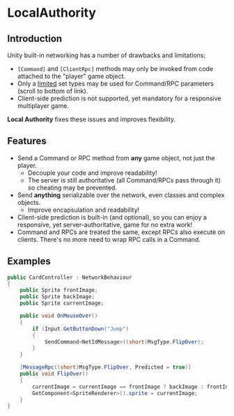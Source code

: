 # LocalAuthority


## Introduction
Unity built-in networking has a number of drawbacks and limitations:
- `[Command]` and `[ClientRpc]` methods may only be invoked from code attached to the "player" game object.
- Only a <a href="https://docs.unity3d.com/ScriptReference/Networking.ClientRpcAttribute.html">limited</a>
  set types may be used for Command/RPC parameters (scroll to bottom of link).
- Client-side prediction is not supported, yet mandatory for a responsive multiplayer game.

**Local Authority** fixes these issues and improves flexibility.


## Features
- Send a Command or RPC method from **any** game object, not just the player.
  - Decouple your code and improve readability!
  - The server is still authoritative (all Command/RPCs pass through it) so cheating may be prevented.
- Send **anything** serializable over the network, even classes and complex objects.
  - Improve encapsulation and readability!
- Client-side prediction is built-in (and optional), so you can enjoy a responsive, yet server-authoritative,
  game for no extra work!
- Command and RPCs are treated the same, except RPCs also execute on clients. There's no more need to wrap
  RPC calls in a Command.


## Examples

```csharp
public CardController : NetworkBehaviour
{
    public Sprite frontImage;
    public Sprite backImage;
    public Sprite currentImage;

    public void OnMouseOver()
    {
        if (Input.GetButtonDown("Jump")
        {
            SendCommand<NetIdMessage>((short)MsgType.FlipOver);
        }
    }

    [MessageRpc((short)MsgType.FlipOver, Predicted = true)]
    public void FlipOver()
    {
        currentImage = currentImage == frontImage ? backImage : frontImage;
        GetComponent<SpriteRenderer>().sprite = currentImage;
    }
}
```
